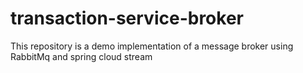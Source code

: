 # transaction-service-broker
This repository is a demo implementation of a message broker using RabbitMq and spring cloud stream

